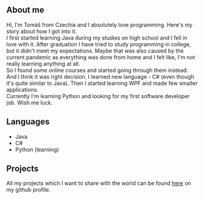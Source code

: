 ## About me
Hi,
I'm Tomáš from Czechia and I absolutely love programming. Here's my story about how I got into it.  
I first started learning Java during my studies on high school and I fell in love with it. After graduation I have tried to study programming in college,
but it didn't meet my expectations. Maybe that was also caused by the current pandemic as everything was done from home and I felt like, I'm not really learning anything at all.  
So I found some online courses and started going through them instead. And I think it was right decision. I learned new language - C# (even though it's quite similar to Java).
Then I started learning WPF and made few smaller applications.<br/>Currently I'm learning Python and looking for my first software developer job. Wish me luck.

## Languages
- Java
- C#
- Python (learning)

## Projects
All my projects which I want to share with the world can be found [here](https://github.com/tomasnovotny0?tab=repositories) on my github profile.
